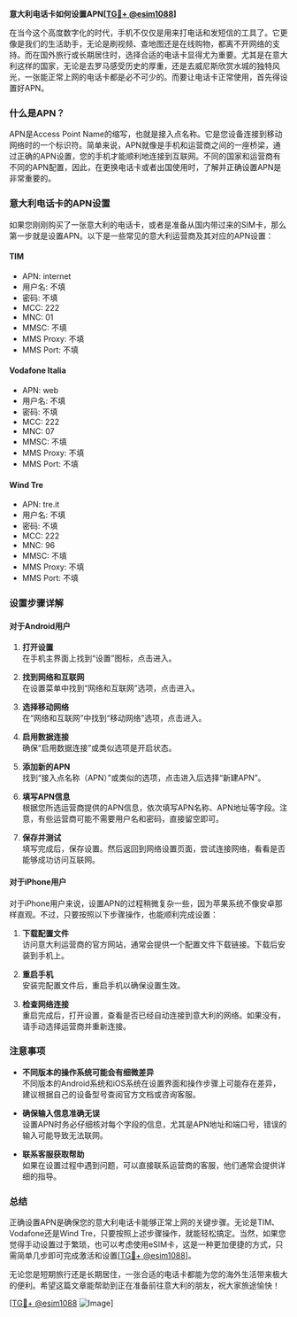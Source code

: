 **意大利电话卡如何设置APN[[TG💪+ @esim1088](https://t.me/s/esim1088)]**

在当今这个高度数字化的时代，手机不仅仅是用来打电话和发短信的工具了。它更像是我们的生活助手，无论是刷视频、查地图还是在线购物，都离不开网络的支持。而在国外旅行或长期居住时，选择合适的电话卡显得尤为重要。尤其是在意大利这样的国家，无论是去罗马感受历史的厚重，还是去威尼斯欣赏水城的独特风光，一张能正常上网的电话卡都是必不可少的。而要让电话卡正常使用，首先得设置好APN。

### 什么是APN？

APN是Access Point Name的缩写，也就是接入点名称。它是您设备连接到移动网络时的一个标识符。简单来说，APN就像是手机和运营商之间的一座桥梁，通过正确的APN设置，您的手机才能顺利地连接到互联网。不同的国家和运营商有不同的APN配置，因此，在更换电话卡或者出国使用时，了解并正确设置APN是非常重要的。

### 意大利电话卡的APN设置

如果您刚刚购买了一张意大利的电话卡，或者是准备从国内带过来的SIM卡，那么第一步就是设置APN。以下是一些常见的意大利运营商及其对应的APN设置：

#### TIM
- APN: internet
- 用户名: 不填
- 密码: 不填
- MCC: 222
- MNC: 01
- MMSC: 不填
- MMS Proxy: 不填
- MMS Port: 不填

#### Vodafone Italia
- APN: web
- 用户名: 不填
- 密码: 不填
- MCC: 222
- MNC: 07
- MMSC: 不填
- MMS Proxy: 不填
- MMS Port: 不填

#### Wind Tre
- APN: tre.it
- 用户名: 不填
- 密码: 不填
- MCC: 222
- MNC: 96
- MMSC: 不填
- MMS Proxy: 不填
- MMS Port: 不填

### 设置步骤详解

#### 对于Android用户

1. **打开设置**  
   在手机主界面上找到“设置”图标，点击进入。

2. **找到网络和互联网**  
   在设置菜单中找到“网络和互联网”选项，点击进入。

3. **选择移动网络**  
   在“网络和互联网”中找到“移动网络”选项，点击进入。

4. **启用数据连接**  
   确保“启用数据连接”或类似选项是开启状态。

5. **添加新的APN**  
   找到“接入点名称（APN）”或类似的选项，点击进入后选择“新建APN”。

6. **填写APN信息**  
   根据您所选运营商提供的APN信息，依次填写APN名称、APN地址等字段。注意，有些运营商可能不需要用户名和密码，直接留空即可。

7. **保存并测试**  
   填写完成后，保存设置。然后返回到网络设置页面，尝试连接网络，看看是否能够成功访问互联网。

#### 对于iPhone用户

对于iPhone用户来说，设置APN的过程稍微复杂一些，因为苹果系统不像安卓那样直观。不过，只要按照以下步骤操作，也能顺利完成设置：

1. **下载配置文件**  
   访问意大利运营商的官方网站，通常会提供一个配置文件下载链接。下载后安装到手机上。

2. **重启手机**  
   安装完配置文件后，重启手机以确保设置生效。

3. **检查网络连接**  
   重启完成后，打开设置，查看是否已经自动连接到意大利的网络。如果没有，请手动选择运营商并重新连接。

### 注意事项

- **不同版本的操作系统可能会有细微差异**  
  不同版本的Android系统和iOS系统在设置界面和操作步骤上可能存在差异，建议根据自己的设备型号查阅官方文档或咨询客服。

- **确保输入信息准确无误**  
  设置APN时务必仔细核对每个字段的信息，尤其是APN地址和端口号，错误的输入可能导致无法联网。

- **联系客服获取帮助**  
  如果在设置过程中遇到问题，可以直接联系运营商的客服，他们通常会提供详细的指导。

### 总结

正确设置APN是确保您的意大利电话卡能够正常上网的关键步骤。无论是TIM、Vodafone还是Wind Tre，只要按照上述步骤操作，就能轻松搞定。当然，如果您觉得手动设置过于繁琐，也可以考虑使用eSIM卡，这是一种更加便捷的方式，只需简单几步即可完成激活和设置[[TG💪+ @esim1088](https://t.me/s/esim1088)]。

无论您是短期旅行还是长期居住，一张合适的电话卡都能为您的海外生活带来极大的便利。希望这篇文章能帮助到正在准备前往意大利的朋友，祝大家旅途愉快！

[[TG💪+ @esim1088](https://t.me/s/esim1088) ![Image](https://i.postimg.cc/4NQfJmqS/Snipaste-2025-05-13-00-14-12.png)]
